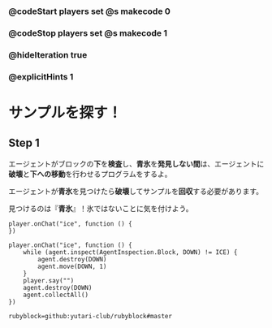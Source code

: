 ### @codeStart players set @s makecode 0
### @codeStop players set @s makecode 1

### @hideIteration true 
### @explicitHints 1


# サンプルを探す！
<!-- # Locate the Sample!  -->

## Step 1
エージェントがブロックの**下**を**検査**し、**青氷**を**発見しない間**は、エージェントに**破壊**と**下への移動**を行わせるプログラムをするよ。<br>

エージェントが**青氷**を見つけたら**破壊**してサンプルを**回収**する必要があります。 <br>

見つけるのは『**青氷**』！氷ではないことに気を付けよう。
<!-- **While** the Agent **inspects the block down** and does **not** find **blue ice**, program the Agent to **destroy** and **move down**. When the Agent locates the **blue ice**, it needs to **destroy down** and **collect** the sample.  -->

```template
player.onChat("ice", function () {
})
```

```ghost 
player.onChat("ice", function () {
    while (agent.inspect(AgentInspection.Block, DOWN) != ICE) {
        agent.destroy(DOWN)
        agent.move(DOWN, 1)
    }
    player.say("")
    agent.destroy(DOWN)
    agent.collectAll()
})
```
```package
rubyblock=github:yutari-club/rubyblock#master
```
